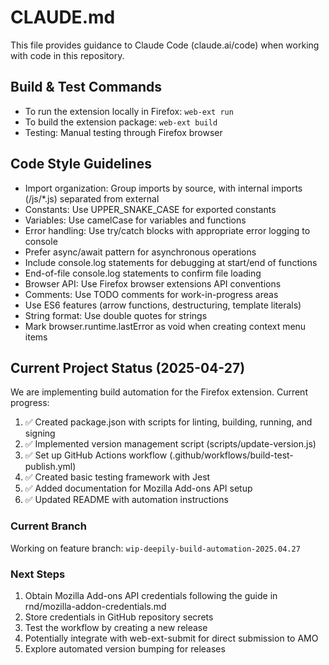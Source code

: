 # CLAUDE.md

This file provides guidance to Claude Code (claude.ai/code) when working with code in this repository.

## Build & Test Commands
- To run the extension locally in Firefox: `web-ext run`
- To build the extension package: `web-ext build`
- Testing: Manual testing through Firefox browser

## Code Style Guidelines
- Import organization: Group imports by source, with internal imports (/js/*.js) separated from external
- Constants: Use UPPER_SNAKE_CASE for exported constants
- Variables: Use camelCase for variables and functions
- Error handling: Use try/catch blocks with appropriate error logging to console
- Prefer async/await pattern for asynchronous operations
- Include console.log statements for debugging at start/end of functions
- End-of-file console.log statements to confirm file loading
- Browser API: Use Firefox browser extensions API conventions
- Comments: Use TODO comments for work-in-progress areas
- Use ES6 features (arrow functions, destructuring, template literals)
- String format: Use double quotes for strings
- Mark browser.runtime.lastError as void when creating context menu items

## Current Project Status (2025-04-27)
We are implementing build automation for the Firefox extension. Current progress:

1. ✅ Created package.json with scripts for linting, building, running, and signing
2. ✅ Implemented version management script (scripts/update-version.js)
3. ✅ Set up GitHub Actions workflow (.github/workflows/build-test-publish.yml)
4. ✅ Created basic testing framework with Jest
5. ✅ Added documentation for Mozilla Add-ons API setup
6. ✅ Updated README with automation instructions

### Current Branch
Working on feature branch: `wip-deepily-build-automation-2025.04.27`

### Next Steps
1. Obtain Mozilla Add-ons API credentials following the guide in rnd/mozilla-addon-credentials.md
2. Store credentials in GitHub repository secrets
3. Test the workflow by creating a new release
4. Potentially integrate with web-ext-submit for direct submission to AMO
5. Explore automated version bumping for releases